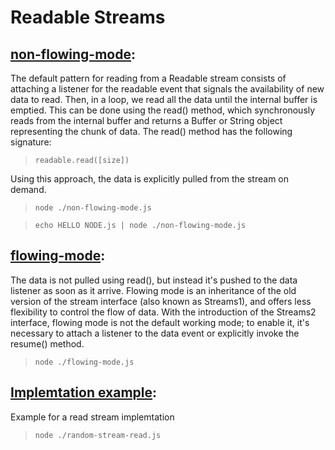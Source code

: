 # Readable Streams

## [non-flowing-mode](./non-flowing-mode.js):
The default pattern for reading from a Readable stream consists of attaching a listener for the readable event that signals the availability of new data to read. Then, in a loop, we read all the data until the internal buffer is emptied. This can be done using the read() method, which synchronously reads from the internal buffer and returns a Buffer or String object representing the chunk of data. The read() method has the following signature:

>`readable.read([size])`

Using this approach, the data is explicitly pulled from the stream on demand.

>`node ./non-flowing-mode.js`

>`echo HELLO NODE.js | node ./non-flowing-mode.js`

## [flowing-mode](./flowing-mode.js):
The data is not pulled using read(), but instead it's pushed to the data listener as soon as it arrive.
Flowing mode is an inheritance of the old version of the stream interface (also known as Streams1), and offers less flexibility to control the flow of data. With the introduction of the Streams2 interface, flowing mode is not the default working mode; to enable it, it's necessary to attach a listener to the data event or explicitly invoke the resume() method.

>`node ./flowing-mode.js`

## [Implemtation example](./random-stream-read.js):
Example for a read stream implemtation

>`node ./random-stream-read.js`